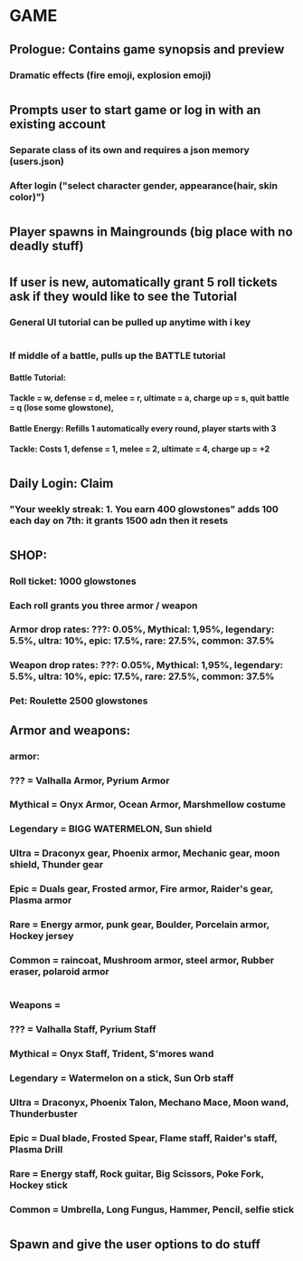 # GAME


## Prologue: Contains game synopsis and preview
### Dramatic effects (fire emoji, explosion emoji)

#

## Prompts user to start game or log in with an existing account
### Separate class of its own and requires a json memory (users.json)
### After login ("select character gender, appearance(hair, skin color)")

#

## Player spawns in Maingrounds (big place with no deadly stuff)

#

## If user is new, automatically grant 5 roll tickets ask if they would like to see the Tutorial
### General UI tutorial can be pulled up anytime with i key

#

### If middle of a battle, pulls up the BATTLE tutorial
#### Battle Tutorial:
#### Tackle = w, defense = d, melee = r, ultimate = a, charge up = s, quit battle = q (lose some glowstone), 
#### Battle Energy: Refills 1 automatically every round, player starts with 3
#### Tackle: Costs 1, defense = 1, melee = 2, ultimate = 4, charge up = +2

#

## Daily Login: Claim
### "Your weekly streak: 1. You earn 400 glowstones" adds 100 each day on 7th: it grants 1500 adn then it resets

#


## SHOP:
### Roll ticket: 1000 glowstones
### Each roll grants you three armor / weapon
### Armor drop rates: ???: 0.05%, Mythical:  1,95%, legendary: 5.5%, ultra: 10%, epic: 17.5%, rare: 27.5%, common: 37.5%
### Weapon drop rates: ???: 0.05%, Mythical:  1,95%, legendary: 5.5%, ultra: 10%, epic: 17.5%, rare: 27.5%, common: 37.5%
### Pet: Roulette 2500 glowstones

## Armor and weapons:
### armor:
### ??? = Valhalla Armor, Pyrium Armor
### Mythical = Onyx Armor, Ocean Armor, Marshmellow costume
### Legendary = BIGG WATERMELON, Sun shield
### Ultra = Draconyx gear, Phoenix armor, Mechanic gear, moon shield, Thunder gear
### Epic = Duals gear, Frosted armor, Fire armor, Raider's gear, Plasma armor
### Rare = Energy armor, punk gear, Boulder, Porcelain armor, Hockey jersey
### Common = raincoat, Mushroom armor, steel armor, Rubber eraser, polaroid armor
#

### Weapons =
### ??? = Valhalla Staff, Pyrium Staff
### Mythical = Onyx Staff, Trident, S'mores wand
### Legendary = Watermelon on a stick, Sun Orb staff
### Ultra = Draconyx, Phoenix Talon, Mechano Mace, Moon wand, Thunderbuster
### Epic = Dual blade, Frosted Spear, Flame staff, Raider's staff, Plasma Drill
### Rare = Energy staff, Rock guitar, Big Scissors, Poke Fork, Hockey stick
### Common = Umbrella, Long Fungus, Hammer, Pencil, selfie stick

#

## Spawn and give the user options to do stuff
## 
